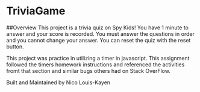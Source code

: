 # TriviaGame

##Overview
This project is a trivia quiz on Spy Kids! You have 1 minute to answer and your score is recorded. You must answer the questions in order and you cannot change your answer. You can reset the quiz with the reset button.

This project was practice in utilizing a timer in javascript. This assignment followed the timers homework instructions and referenced the activities fromt that section and similar bugs others had on Stack OverFlow.

Built and Maintained by Nico Louis-Kayen